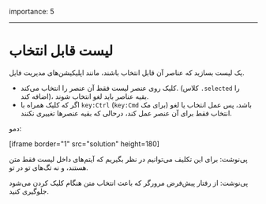 importance: 5

---

# لیست قابل انتخاب

یک لیست بسازید که عناصر آن قابل انتخاب باشند، مانند اپلیکیشن‌های مدیریت فایل.

- کلیک روی عنصر لیست فقط آن عنصر را انتخاب می‌کند. (کلاس `.selected` را اضافه کند)، بقیه عناصر باید لغو انتخاب شوند.
- اگر که کلیک همراه با `key:Ctrl` (`key:Cmd` برای مک) باشد، پس عمل انتخاب یا لغو انتخاب فقط برای آن عنصر عمل کند، درحالی که بقیه عنصرها تغییری نکنند.

دمو:

[iframe border="1" src="solution" height=180]

پی‌نوشت: برای این تکلیف می‌توانیم در نظر بگیریم که آیتم‌های داخل لیست فقط متن هستند، و نه تگ‌های تو در تو.

پی‌نوشت: از رفتار پیش‌فرض مرورگر که باعث انتخاب متن هنگام کلیک کردن می‌شود جلوگیری کنید.
